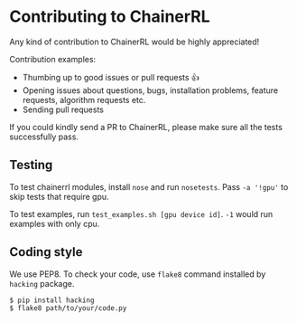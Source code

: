 # Contributing to ChainerRL

Any kind of contribution to ChainerRL would be highly appreciated!

Contribution examples:
- Thumbing up to good issues or pull requests :+1:
- Opening issues about questions, bugs, installation problems, feature requests, algorithm requests etc.
- Sending pull requests

If you could kindly send a PR to ChainerRL, please make sure all the tests successfully pass.

## Testing

To test chainerrl modules, install `nose` and run `nosetests`. Pass `-a '!gpu'` to skip tests that require gpu.

To test examples, run `test_examples.sh [gpu device id]`. `-1` would run examples with only cpu.

## Coding style

We use PEP8. To check your code, use `flake8` command installed by `hacking` package.
```
$ pip install hacking
$ flake8 path/to/your/code.py
```
